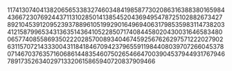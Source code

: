 1174130740413820656533832746034841985877302086316388380165984436672307692443711310285014138545204369495478725102882673427892104539120952393788961051992901649694063179853598311473820341215879965343136351436410522850717408445802043003164658348006577408558693502220285700893404674592567626297571222027902631157072143330043118418467094237965591198440803970726604537807146703763571606861448354607502654664700390453794493176794678917352634029713320615865940720837909466